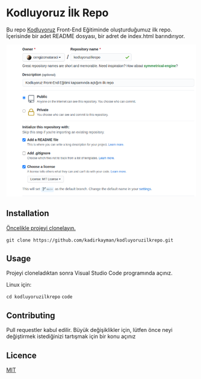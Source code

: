 # Kodluyoruz İlk Repo

Bu repo [Kodluyoruz](https://kodluyoruz.org) Front-End Eğitiminde oluşturduğumuz ilk repo. İçerisinde bir adet README dosyası, bir adret de index.html barındırıyor.

![Proje Resmi](https://raw.githubusercontent.com/Kodluyoruz/taskforce/main/git/odev1/figures/github.png)

## Installation

[Öncelikle projeyi clonelayın.](https://github.com/kadirkayman/kodluyoruzilkrepo.git)

``git clone https://github.com/kadirkayman/kodluyoruzilkrepo.git``

## Usage

Projeyi cloneladıktan sonra Visual Studio Code programında açınız.

Linux için:

``cd kodluyoruzilkrepo``
``code``

## Contributing

Pull requestler kabul edilir. Büyük değişiklikler için, lütfen önce neyi değiştirmek istediğinizi tartışmak için bir konu açınız

## Licence

[MIT](https://choosealicense.com/licenses/mit/)